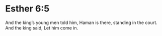 # Esther 6:5

And the king’s young men told him, Haman is there, standing in the court. And the king said, Let him come in.
